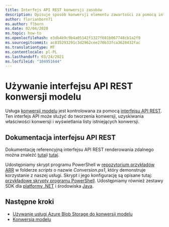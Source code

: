 ```yaml
---
title: Interfejs API REST konwersji zasobów
description: Opisuje sposób konwersji elementu zawartości za pomocą interfejsu API REST
author: florianborn71
ms.author: flborn
ms.date: 02/04/2020
ms.topic: how-to
ms.openlocfilehash: e3db4b9c9b4a05142f1327f681b067748cb1a2f9
ms.sourcegitcommit: ac035293291c3d2962cee270b33fca3628432fac
ms.translationtype: MT
ms.contentlocale: pl-PL
ms.lasthandoff: 03/24/2021
ms.locfileid: "104951644"
---
```

# <a name="use-the-model-conversion-rest-api"></a>Używanie interfejsu API REST konwersji modelu

Usługa [konwersji modelu](model-conversion.md) jest kontrolowana za pomocą [interfejsu API REST](https://en.wikipedia.org/wiki/Representational_state_transfer). Ten interfejs API może służyć do tworzenia konwersji, uzyskiwania właściwości konwersji i wyświetlania listy istniejących konwersji.

## <a name="rest-api-reference"></a>Dokumentacja interfejsu API REST

Dokumentację referencyjną interfejsu API REST renderowania zdalnego można znaleźć [tutaj](/rest/api/mixedreality/2021-01-01/remoterendering)i [tutaj](https://github.com/Azure/azure-rest-api-specs/tree/master/specification/mixedreality/data-plane/Microsoft.MixedReality).

Udostępniamy skrypt programu PowerShell w [repozytorium przykładów ARR](https://github.com/Azure/azure-remote-rendering) w folderze *scripts* o nazwie *Conversion.ps1*, który demonstruje korzystanie z naszej usługi. Skrypt i jego konfigurację są opisane tutaj: [przykładowe skrypty programu PowerShell](../../samples/powershell-example-scripts.md). Udostępniamy również zestawy SDK dla [platformy .NET](https://github.com/Azure/azure-sdk-for-net/blob/master/sdk/remoterendering/Azure.MixedReality.RemoteRendering/README.md) i środowiska [Java]( https://github.com/Azure/azure-sdk-for-java/blob/master/sdk/remoterendering/azure-mixedreality-remoterendering/README.md).

## <a name="next-steps"></a>Następne kroki

- [Używanie usługi Azure Blob Storage do konwersji modelu](blob-storage.md)
- [Konwersja modelu](model-conversion.md)